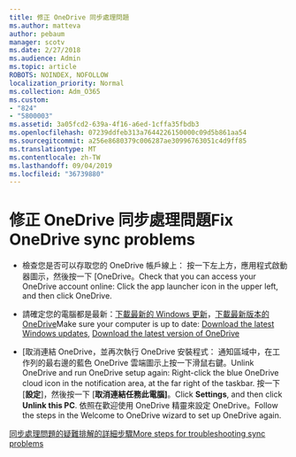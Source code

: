 ```yaml
---
title: 修正 OneDrive 同步處理問題
ms.author: matteva
author: pebaum
manager: scotv
ms.date: 2/27/2018
ms.audience: Admin
ms.topic: article
ROBOTS: NOINDEX, NOFOLLOW
localization_priority: Normal
ms.collection: Adm_O365
ms.custom:
- "824"
- "5800003"
ms.assetid: 3a05fcd2-639a-4f16-a6ed-1cffa35fbdb3
ms.openlocfilehash: 07239ddfeb313a7644226150000c09d5b861aa54
ms.sourcegitcommit: a256e8680379c006287ae30996763051c4d9ff85
ms.translationtype: MT
ms.contentlocale: zh-TW
ms.lasthandoff: 09/04/2019
ms.locfileid: "36739880"
---
```

# <a name="fix-onedrive-sync-problems"></a><span data-ttu-id="652b6-102">修正 OneDrive 同步處理問題</span><span class="sxs-lookup"><span data-stu-id="652b6-102">Fix OneDrive sync problems</span></span>

- <span data-ttu-id="652b6-103">檢查您是否可以存取您的 OneDrive 帳戶線上： 按一下左上方，應用程式啟動器圖示，然後按一下 [OneDrive。</span><span class="sxs-lookup"><span data-stu-id="652b6-103">Check that you can access your OneDrive account online: Click the app launcher icon in the upper left, and then click OneDrive.</span></span>
    
- <span data-ttu-id="652b6-104">請確定您的電腦都是最新：[下載最新的 Windows 更新](http://go.microsoft.com/fwlink/p/?LinkId=825773)，[下載最新版本的 OneDrive](https://go.microsoft.com/fwlink/p/?linkid=844652)</span><span class="sxs-lookup"><span data-stu-id="652b6-104">Make sure your computer is up to date: [Download the latest Windows updates](http://go.microsoft.com/fwlink/p/?LinkId=825773), [Download the latest version of OneDrive](https://go.microsoft.com/fwlink/p/?linkid=844652)</span></span>
    
- <span data-ttu-id="652b6-105">[取消連結 OneDrive，並再次執行 OneDrive 安裝程式： 通知區域中，在工作列的最右邊的藍色 OneDrive 雲端圖示上按一下滑鼠右鍵。</span><span class="sxs-lookup"><span data-stu-id="652b6-105">Unlink OneDrive and run OneDrive setup again: Right-click the blue OneDrive cloud icon in the notification area, at the far right of the taskbar.</span></span> <span data-ttu-id="652b6-106">按一下 [**設定**]，然後按一下 [**取消連結任務此電腦]**。</span><span class="sxs-lookup"><span data-stu-id="652b6-106">Click **Settings**, and then click **Unlink this PC**.</span></span> <span data-ttu-id="652b6-107">依照在歡迎使用 OneDrive 精靈來設定 OneDrive。</span><span class="sxs-lookup"><span data-stu-id="652b6-107">Follow the steps in the Welcome to OneDrive wizard to set up OneDrive again.</span></span>
    
[<span data-ttu-id="652b6-108">同步處理問題的疑難排解的詳細步驟</span><span class="sxs-lookup"><span data-stu-id="652b6-108">More steps for troubleshooting sync problems</span></span>](https://support.office.com/article/fix-onedrive-for-business-sync-problems-207e983e-146d-404c-a994-672ef29e1f90)
  

